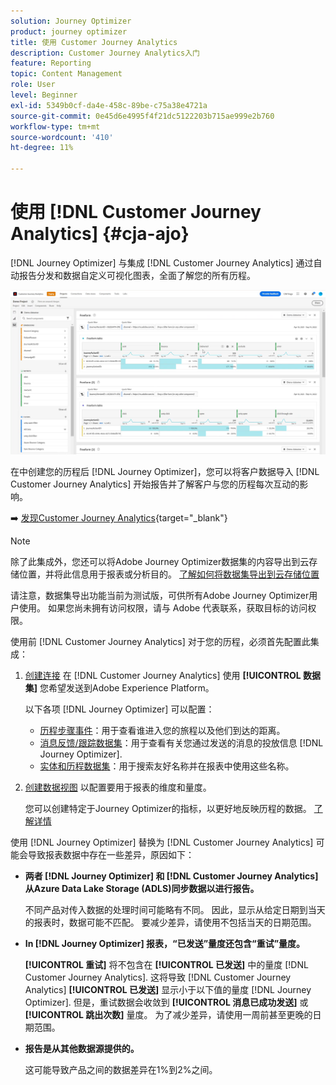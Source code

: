 ```yaml
---
solution: Journey Optimizer
product: journey optimizer
title: 使用 Customer Journey Analytics
description: Customer Journey Analytics入门
feature: Reporting
topic: Content Management
role: User
level: Beginner
exl-id: 5349b0cf-da4e-458c-89be-c75a38e4721a
source-git-commit: 0e45d6e4995f4f21dc5122203b715ae999e2b760
workflow-type: tm+mt
source-wordcount: '410'
ht-degree: 11%

---
```


# 使用 [!DNL Customer Journey Analytics] {#cja-ajo}


[!DNL Journey Optimizer] 与集成 [!DNL Customer Journey Analytics] 通过自动报告分发和数据自定义可视化图表，全面了解您的所有历程。

![](assets/cja.png)

在中创建您的历程后 [!DNL Journey Optimizer]，您可以将客户数据导入 [!DNL Customer Journey Analytics] 开始报告并了解客户与您的历程每次互动的影响。

➡️ [发现Customer Journey Analytics](https://experienceleague.adobe.com/docs/analytics-platform/using/cja-landing.html){target="_blank"}

>[!NOTE]
>
>除了此集成外，您还可以将Adobe Journey Optimizer数据集的内容导出到云存储位置，并将此信息用于报表或分析目的。 [了解如何将数据集导出到云存储位置](../data/export-datasets.md)
>
>请注意，数据集导出功能当前为测试版，可供所有Adobe Journey Optimizer用户使用。 如果您尚未拥有访问权限，请与 Adobe 代表联系，获取目标的访问权限。

使用前 [!DNL Customer Journey Analytics] 对于您的历程，必须首先配置此集成：

1. [创建连接](https://experienceleague.adobe.com/docs/analytics-platform/using/cja-connections/create-connection.html?lang=zh-Hans) 在 [!DNL Customer Journey Analytics] 使用 **[!UICONTROL 数据集]** 您希望发送到Adobe Experience Platform。

   以下各项 [!DNL Journey Optimizer] 可以配置：
   * [历程步骤事件](../data/datasets-query-examples.md#journey-step-event)：用于查看谁进入您的旅程以及他们到达的距离。
   * [消息反馈/跟踪数据集](../data/datasets-query-examples.md#message-feedback-event-dataset)：用于查看有关您通过发送的消息的投放信息 [!DNL Journey Optimizer].
   * [实体和历程数据集](../data/datasets-query-examples.md#entity-dataset)：用于搜索友好名称并在报表中使用这些名称。

1. [创建数据视图](https://experienceleague.adobe.com/docs/analytics-platform/using/cja-dataviews/create-dataview.html) 以配置要用于报表的维度和量度。

   您可以创建特定于Journey Optimizer的指标，以更好地反映历程的数据。 [了解详情](https://experienceleague.adobe.com/docs/analytics-platform/using/integrations/ajo.html#configure-the-data-view-to-accommodate-journey-optimizer-dimensions-and-metrics)

使用 [!DNL Journey Optimizer] 替换为 [!DNL Customer Journey Analytics] 可能会导致报表数据中存在一些差异，原因如下：

* **两者 [!DNL Journey Optimizer] 和 [!DNL Customer Journey Analytics] 从Azure Data Lake Storage (ADLS)同步数据以进行报告。**

   不同产品对传入数据的处理时间可能略有不同。 因此，显示从给定日期到当天的报表时，数据可能不匹配。 要减少差异，请使用不包括当天的日期范围。

* **In [!DNL Journey Optimizer] 报表，“已发送”量度还包含“重试”量度。**

   **[!UICONTROL 重试]** 将不包含在 **[!UICONTROL 已发送]** 中的量度 [!DNL Customer Journey Analytics]. 这将导致 [!DNL Customer Journey Analytics] **[!UICONTROL 已发送]** 显示小于以下值的量度 [!DNL Journey Optimizer]. 但是，重试数据会收敛到 **[!UICONTROL 消息已成功发送]** 或 **[!UICONTROL 跳出次数]** 量度。
为了减少差异，请使用一周前甚至更晚的日期范围。

* **报告是从其他数据源提供的。**

   这可能导致产品之间的数据差异在1%到2%之间。
